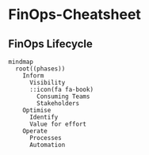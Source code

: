 # FinOps-Cheatsheet

## FinOps Lifecycle

```mermaid
mindmap
  root((phases))
    Inform
      Visibility
      ::icon(fa fa-book)
        Consuming Teams
        Stakeholders 
    Optimise
      Identify
      Value for effort
    Operate
      Processes
      Automation
```
